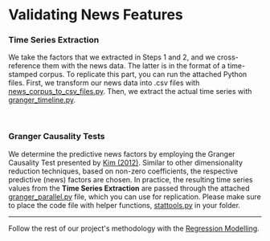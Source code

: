# Validating News Features

### Time Series Extraction
We take the factors that we extracted in Steps 1 and 2, and we cross-reference them with the news data. The latter is in the format of a time-stamped corpus. To replicate this part, you can run the attached Python files. First, we transform our news data into .csv files with [news_corpus_to_csv_files.py](https://github.com/philippzi98/food_insecurity_predictions_nlp/blob/main/Step%204%20-%20Validating%20News%20Features/news_corpus_to_csv_files.py). Then, we extract the actual time series with  [granger_timeline.py](https://github.com/philippzi98/food_insecurity_predictions_nlp/blob/main/Step%204%20-%20Validating%20News%20Features/granger_timeline.py
).

&nbsp;

### Granger Causality Tests
We determine the predictive news factors by employing the Granger Causality Test presented by [Kim (2012)](https://ieeexplore.ieee.org/abstract/document/6244856?casa_token=b3DIUW6sO-0AAAAA:3lAiuuVVVQsyQr_f9LAeYN1AWE2Q_PSl_dTjUdKoYPMyaj2OiD3C3Yso3dA9_OrbB4dw4Gs). Similar to other dimensionality reduction techniques, based on non-zero coefficients, the respective predictive (news) factors are chosen. In practice, the resulting time series values from the **Time Series Extraction** are passed through the attached [granger_parallel.py](https://github.com/philippzi98/food_insecurity_predictions_nlp/blob/main/Step%204%20-%20Validating%20News%20Features/granger_parallel.py) file, which you can use for replication. Please make sure to place the code file with helper functions, [stattools.py](https://github.com/philippzi98/food_insecurity_predictions_nlp/blob/main/Step%204%20-%20Validating%20News%20Features/stattools.py) in your folder.

---

Follow the rest of our project's methodology with the [Regression Modelling](https://github.com/philippzi98/food_insecurity_predictions_nlp/tree/main/Step%205%20-%20Regression%20Modelling).
